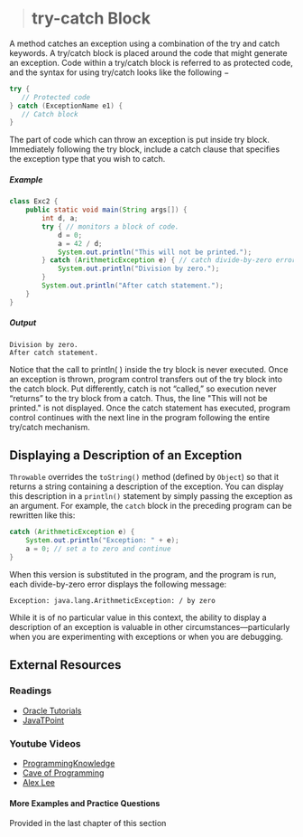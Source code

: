 ># try-catch Block

A method catches an exception using a combination of the try and catch keywords. A try/catch block is placed around the code that might generate an exception. Code within a try/catch block is referred to as protected code, and the syntax for using try/catch looks like the following −

```java
try {
   // Protected code
} catch (ExceptionName e1) {
   // Catch block
}
```

The part of code which can throw an exception is put inside try block. Immediately following the try block, include a catch clause that specifies the exception type that you wish to catch.

##### Example

```java
class Exc2 {
    public static void main(String args[]) {
        int d, a;
        try { // monitors a block of code.
            d = 0;
            a = 42 / d;
            System.out.println("This will not be printed.");
        } catch (ArithmeticException e) { // catch divide-by-zero error
            System.out.println("Division by zero.");
        }
        System.out.println("After catch statement.");
    }
}
```

##### Output

    Division by zero.
    After catch statement.

Notice that the call to println( ) inside the try block is never executed. Once an exception is thrown, program control transfers out of the try block into the catch block. Put differently, catch is not “called,” so execution never “returns” to the try block from a catch. Thus, the line "This will not be printed." is not displayed. Once the catch statement has executed, program control continues with the next line in the program following the entire try/catch mechanism.

## Displaying a Description of an Exception

`Throwable` overrides the `toString()` method (defined by `Object`) so that it returns a string containing a description of the exception. You can display this description in a `println()` statement by simply passing the exception as an argument. For example, the `catch` block in the preceding program can be rewritten like this:

```java
catch (ArithmeticException e) {
    System.out.println("Exception: " + e);
    a = 0; // set a to zero and continue
}
```
When this version is substituted in the program, and the program is run, each divide-by-zero error displays the following message:

    Exception: java.lang.ArithmeticException: / by zero

While it is of no particular value in this context, the ability to display a description of an exception is valuable in other circumstances—particularly when you are experimenting with exceptions or when you are debugging.

## External Resources

### Readings

* [Oracle Tutorials](https://docs.oracle.com/javase/tutorial/essential/exceptions/handling.html)
* [JavaTPoint](https://www.javatpoint.com/try-catch-block)

### Youtube Videos

* [ProgrammingKnowledge](https://www.youtube.com/watch?v=YCalEDpu2oA&list=PLS1QulWo1RIbfTjQvTdj8Y6yyq4R7g-Al&index=36)
* [Cave of Programming](https://www.youtube.com/watch?v=yqwQQnUW3p8&list=PL9DF6E4B45C36D411&index=34)
* [Alex Lee](https://www.youtube.com/watch?v=ceGnVDrMy1A&list=PL59LTecnGM1Mg6I4i_KbS0w5bPcDjl7oz&index=12)

#### More Examples and Practice Questions
Provided in the last chapter of this section